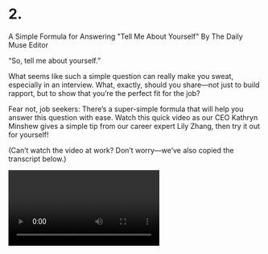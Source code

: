# 2.



A Simple Formula for Answering "Tell Me About Yourself"
By The Daily Muse Editor

“So, tell me about yourself.”

What seems like such a simple question can really make you sweat, especially in an interview. What, exactly, should you share—not just to build rapport, but to show that you’re the perfect fit for the job?

Fear not, job seekers: There’s a super-simple formula that will help you answer this question with ease. Watch this quick video as our CEO Kathryn Minshew gives a simple tip from our career expert Lily Zhang, then try it out for yourself!

(Can’t watch the video at work? Don’t worry—we’ve also copied the transcript below.)

<video>

How to Answer “Tell Me About Yourself”

So, the first question you’re probably going to get in an interview is, “Tell me about yourself.” Now, this is not an invitation to recite your entire life story or even to go bullet by bullet through your resume. Instead, it’s probably your first and best chance to pitch the hiring manager on why you’re the right one for the job.

A formula I really like to use is called the Present-Past-Future formula. So, first you start with the present—where you are right now. Then, segue into the past—a little bit about the experiences you’ve had and the skills you gained at the previous position. Finally, finish with the future—why you are really excited for this particular opportunity.

Let me give you an example:

If someone asked, “tell me about yourself,” you could say:

“Well, I’m currently an account executive at Smith, where I handle our top performing client. Before that, I worked at an agency where I was on three different major national healthcare brands. And while I really enjoyed the work that I did, I’d love the chance to dig in much deeper with one specific healthcare company, which is why I’m so excited about this opportunity with Metro Health Center.”

Remember throughout your answer to focus on the experiences and skills that are going to be most relevant for the hiring manager when they’re thinking about this particular position and this company. And ultimately, don’t be afraid to relax a little bit, tell stories and anecdotes—the hiring manager already has your resume, so they also want to know a little more about you.

https://www.themuse.com/advice/a-simple-formula-for-answering-tell-me-about-yourself
